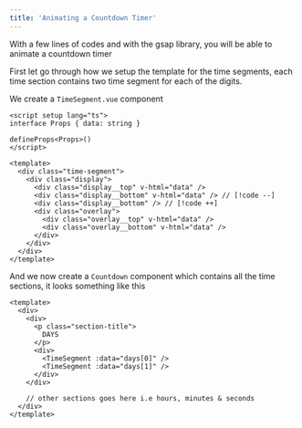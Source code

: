 ```yaml
---
title: 'Animating a Countdown Timer'
---
```


With a few lines of codes and with the gsap library, you will be able to animate a countdown timer

First let go through how we setup the template for the time segments, each time section contains two time segment for each of the digits.

We create a `TimeSegment.vue` component

```vue [TimeSegment.vue]
<script setup lang="ts">
interface Props { data: string }

defineProps<Props>()
</script>

<template>
  <div class="time-segment">
    <div class="display">
      <div class="display__top" v-html="data" />
      <div class="display__bottom" v-html="data" /> // [!code --]
      <div class="display__bottom" /> // [!code ++]
      <div class="overlay">
        <div class="overlay__top" v-html="data" />
        <div class="overlay__bottom" v-html="data" />
      </div>
    </div>
  </div>
</template>
```
And we now create a `Countdown` component which contains all the time sections, it looks something like this

```vue [Countdown.vue]
<template>
  <div>
    <div>
      <p class="section-title">
        DAYS
      </p>
      <div>
        <TimeSegment :data="days[0]" />
        <TimeSegment :data="days[1]" />
      </div>
    </div>

    // other sections goes here i.e hours, minutes & seconds
  </div>
</template>
```
